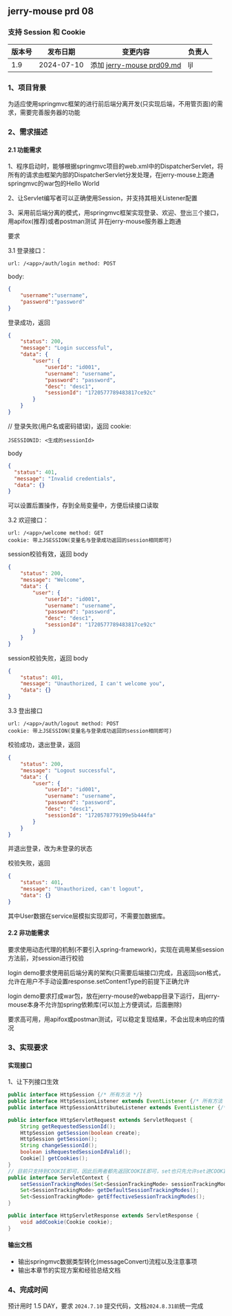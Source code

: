 ## jerry-mouse prd 08

### 支持 Session 和 Cookie

| 版本号 | 发布日期       | 变更内容                                  | 负责人 |
|-----|------------|---------------------------------------|-----|
| 1.9 | 2024-07-10 | 添加 [jerry-mouse prd09.md](./prd09.md) | ljl |

### 1、项目背景
为适应使用springmvc框架的进行前后端分离开发(只实现后端，不用管页面)的需求，需要完善服务器的功能

### 2、需求描述
#### 2.1 功能需求

1、程序启动时，能够根据springmvc项目的web.xml中的DispatcherServlet，将所有的请求由框架内部的DispatcherServlet分发处理，在jerry-mouse上跑通springmvc的war包的Hello World

2、让Servlet编写者可以正确使用Session，并支持其相关Listener配置

3、采用前后端分离的模式，用springmvc框架实现登录、欢迎、登出三个接口，用apifox(推荐)或者postman测试
并在jerry-mouse服务器上跑通

要求

3.1 登录接口： 
```
url: /<app>/auth/login method: POST
```
body:
```json
{
    "username":"username",
    "password":"password"
}
```
登录成功，返回
```json
{
    "status": 200,
    "message": "Login successful",
    "data": {
        "user": {
            "userId": "id001",
            "username": "username",
            "password": "password",
            "desc": "desc1",
            "sessionId": "1720577789483817ce92c"
        }
    }
}
```
// 登录失败(用户名或密码错误)，返回
cookie:
```
JSESSIONID: <生成的sessionId>
```
body
```json
{
  "status": 401,
  "message": "Invalid credentials",
  "data": {}
}
```
可以设置后置操作，存到全局变量中，方便后续接口读取

3.2 欢迎接口：
```
url: /<app>/welcome method: GET
cookie: 带上JSESSION(变量名与登录成功返回的session相同即可)
```
session校验有效，返回
body
```json
{
    "status": 200,
    "message": "Welcome",
    "data": {
        "user": {
            "userId": "id001",
            "username": "username",
            "password": "password",
            "desc": "desc1",
            "sessionId": "1720577789483817ce92c"
        }
    }
}
```
session校验失败，返回
body
```json
{
    "status": 401,
    "message": "Unauthorized, I can't welcome you",
    "data": {}
}
```

3.3 登出接口
```
url: /<app>/auth/logout method: POST
cookie: 带上JSESSION(变量名与登录成功返回的session相同即可)
```
校验成功，退出登录，返回
```json
{
    "status": 200,
    "message": "Logout successful",
    "data": {
        "user": {
            "userId": "id001",
            "username": "username",
            "password": "password",
            "desc": "desc1",
            "sessionId": "1720578779199e5b444fa"
        }
    }
}
```
并退出登录，改为未登录的状态

校验失败，返回
```json
{
    "status": 401,
    "message": "Unauthorized, can't logout",
    "data": {}
}
```

其中User数据在service层模拟实现即可，不需要加数据库。

#### 2.2 非功能需求

要求使用动态代理的机制(不要引入spring-framework)，实现在调用某些session方法前，对session进行校验

login demo要求使用前后端分离的架构(只需要后端接口)完成，且返回json格式，允许在用户不手动设置response.setContentType的前提下正确允许

login demo要求打成war包，放在jerry-mouse的webapp目录下运行，且jerry-mouse本身不允许加spring依赖库(可以加上方便调试，后面删除)

要求高可用，用apifox或postman测试，可以稳定复现结果，不会出现未响应的情况

### 3、实现要求
#### 实现接口

1、让下列接口生效
```java
public interface HttpSession {/* 所有方法 */}
public interface HttpSessionListener extends EventListener {/* 所有方法 */}
public interface HttpSessionAttributeListener extends EventListener {/* 所有方法 */}

public interface HttpServletRequest extends ServletRequest {
    String getRequestedSessionId();
    HttpSession getSession(boolean create);
    HttpSession getSession();
    String changeSessionId();
    boolean isRequestedSessionIdValid();
    Cookie[] getCookies();
}
// 目前只支持到COOKIE即可，因此后两者都先返回COOKIE即可，set也只先允许set进COOKIE方式
public interface ServletContext {
    setSessionTrackingModes(Set<SessionTrackingMode> sessionTrackingModes);
    Set<SessionTrackingMode> getDefaultSessionTrackingModes();
    Set<SessionTrackingMode> getEffectiveSessionTrackingModes();
}

public interface HttpServletResponse extends ServletResponse {
    void addCookie(Cookie cookie);
}
```

#### 输出文档
- 输出springmvc数据类型转化(messageConvert)流程以及注意事项
- 输出本章节的实现方案和经验总结文档

### 4、完成时间
预计用时 1.5 DAY，要求 `2024.7.10` 提交代码，文档`2024.8.31前`统一完成
